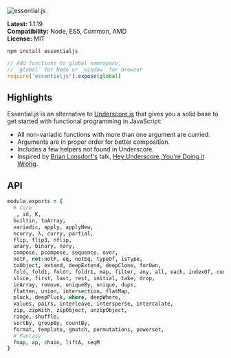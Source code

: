 ![essential.js](http://i.imgur.com/CalNHKK.png)

**Latest:** 1.1.19  
**Compatibility:** Node, ES5, Common, AMD  
**License:** MIT  

```
npm install essentialjs
```

```javascript
// Add functions to global namespace,
// `global` for Node or `window` for browser
require('essentialjs').expose(global)
```

## Highlights

Essential.js is an alternative to [Underscore.js](http://underscorejs.org/) that gives you a solid base to get started with functional programming in JavaScript:

- All non-variadic functions with more than one argument are curried.
- Arguments are in proper order for better composition.
- Includes a few helpers not found in Underscore.
- Inspired by [Brian Lonsdorf's](https://github.com/DrBoolean) talk, [Hey Underscore, You're Doing it Wrong](https://www.youtube.com/watch?v=m3svKOdZijA).

## API

```coffeescript
module.exports = {
  # Core
  _, id, K,
  builtin, toArray,
  variadic, apply, applyNew,
  ncurry, λ, curry, partial,
  flip, flip3, nflip,
  unary, binary, nary,
  compose, pcompose, sequence, over,
  notF, not:notF, eq, notEq, typeOf, isType,
  toObject, extend, deepExtend, deepClone, forOwn,
  fold, fold1, foldr, foldr1, map, filter, any, all, each, indexOf, concat,
  slice, first, last, rest, initial, take, drop,
  inArray, remove, uniqueBy, unique, dups,
  flatten, union, intersection, flatMap,
  pluck, deepPluck, where, deepWhere,
  values, pairs, interleave, intersperse, intercalate,
  zip, zipWith, zipObject, unzipObject,
  range, shuffle,
  sortBy, groupBy, countBy,
  format, template, gmatch, permutations, powerset,
  # Fantasy
  fmap, ap, chain, liftA, seqM
}
```
